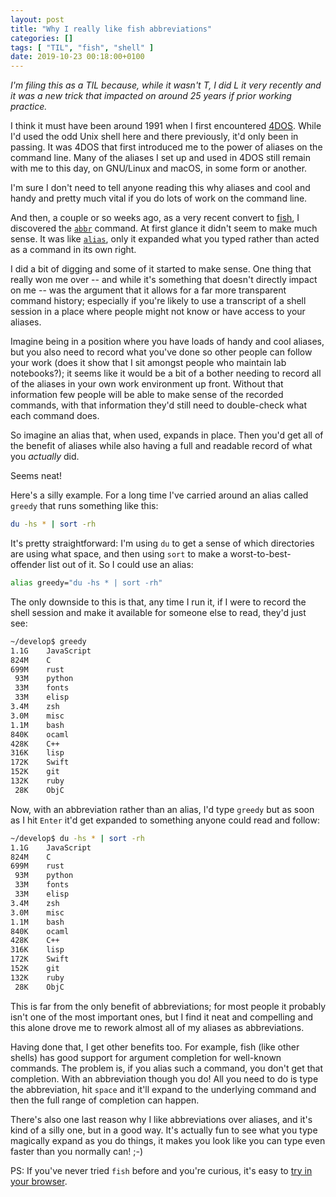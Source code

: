 ```yaml
---
layout: post
title: "Why I really like fish abbreviations"
categories: []
tags: [ "TIL", "fish", "shell" ]
date: 2019-10-23 00:18:00+0100
---
```


*I'm filing this as a TIL because, while it wasn't T, I did L it very
recently and it was a new trick that impacted on around 25 years if prior
working practice.*

I think it must have been around 1991 when I first encountered
[4DOS](https://en.wikipedia.org/wiki/4DOS). While I'd used the odd Unix
shell here and there previously, it'd only been in passing. It was 4DOS that
first introduced me to the power of aliases on the command line. Many of the
aliases I set up and used in 4DOS still remain with me to this day, on
GNU/Linux and macOS, in some form or another.

I'm sure I don't need to tell anyone reading this why aliases and cool and
handy and pretty much vital if you do lots of work on the command line.

And then, a couple or so weeks ago, as a very recent convert to
[fish](https://fishshell.com/), I discovered the
[`abbr`](https://fishshell.com/docs/current/commands.html#abbr) command. At
first glance it didn't seem to make much sense. It was like
[`alias`](https://fishshell.com/docs/current/commands.html#alias), only it
expanded what you typed rather than acted as a command in its own right.

I did a bit of digging and some of it started to make sense. One thing that
really won me over -- and while it's something that doesn't directly impact
on me -- was the argument that it allows for a far more transparent command
history; especially if you're likely to use a transcript of a shell session
in a place where people might not know or have access to your aliases.

Imagine being in a position where you have loads of handy and cool aliases,
but you also need to record what you've done so other people can follow your
work (does it show that I sit amongst people who maintain lab notebooks?);
it seems like it would be a bit of a bother needing to record all of the
aliases in your own work environment up front. Without that information few
people will be able to make sense of the recorded commands, with that
information they'd still need to double-check what each command does.

So imagine an alias that, when used, expands in place. Then you'd get all of
the benefit of aliases while also having a full and readable record of what
you *actually* did.

Seems neat!

Here's a silly example. For a long time I've carried around an alias called
`greedy` that runs something like this:

```sh
du -hs * | sort -rh
```

It's pretty straightforward: I'm using `du` to get a sense of which
directories are using what space, and then using `sort` to make a
worst-to-best-offender list out of it. So I could use an alias:

```sh
alias greedy="du -hs * | sort -rh"
```

The only downside to this is that, any time I run it, if I were to record
the shell session and make it available for someone else to read, they'd
just see:

```sh
~/develop$ greedy
1.1G	JavaScript
824M	C
699M	rust
 93M	python
 33M	fonts
 33M	elisp
3.4M	zsh
3.0M	misc
1.1M	bash
840K	ocaml
428K	C++
316K	lisp
172K	Swift
152K	git
132K	ruby
 28K	ObjC
```

Now, with an abbreviation rather than an alias, I'd type `greedy` but as
soon as I hit `Enter` it'd get expanded to something anyone could read and
follow:

```sh
~/develop$ du -hs * | sort -rh
1.1G	JavaScript
824M	C
699M	rust
 93M	python
 33M	fonts
 33M	elisp
3.4M	zsh
3.0M	misc
1.1M	bash
840K	ocaml
428K	C++
316K	lisp
172K	Swift
152K	git
132K	ruby
 28K	ObjC
```

This is far from the only benefit of abbreviations; for most people it
probably isn't one of the most important ones, but I find it neat and
compelling and this alone drove me to rework almost all of my aliases as
abbreviations.

Having done that, I get other benefits too. For example, fish (like other
shells) has good support for argument completion for well-known commands.
The problem is, if you alias such a command, you don't get that completion.
With an abbreviation though you do! All you need to do is type the
abbreviation, hit `space` and it'll expand to the underlying command and
then the full range of completion can happen.

There's also one last reason why I like abbreviations over aliases, and it's
kind of a silly one, but in a good way. It's actually fun to see what you
type magically expand as you do things, it makes you look like you can type
even faster than you normally can! ;-)

PS: If you've never tried `fish` before and you're curious, it's easy to
[try in your browser](https://rootnroll.com/d/fish-shell/).

[//]: # (2019-10-23-why-i-really-like-fish-abbreviations.md ends here)
